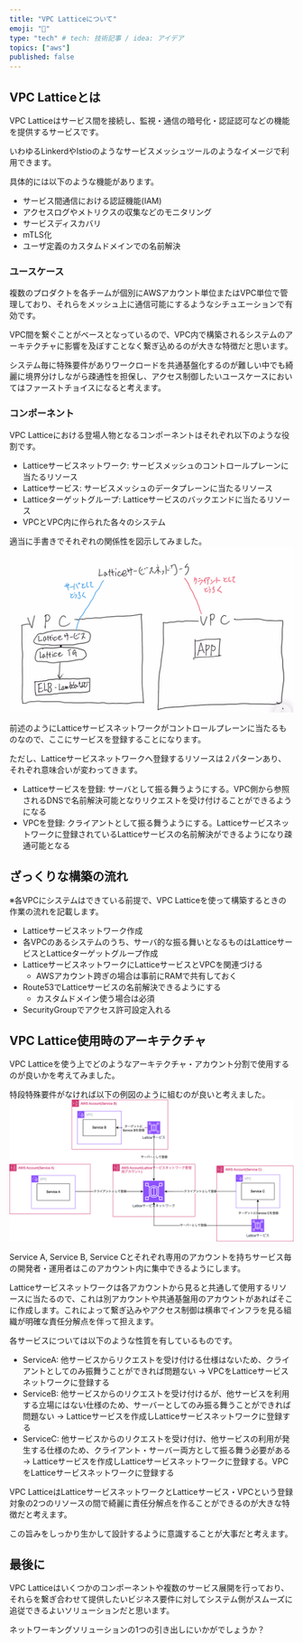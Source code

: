 ```yaml
---
title: "VPC Latticeについて"
emoji: "🐷"
type: "tech" # tech: 技術記事 / idea: アイデア
topics: ["aws"]
published: false
---
```


## VPC Latticeとは
VPC Latticeはサービス間を接続し、監視・通信の暗号化・認証認可などの機能を提供するサービスです。

いわゆるLinkerdやIstioのようなサービスメッシュツールのようなイメージで利用できます。

具体的には以下のような機能があります。
* サービス間通信における認証機能(IAM)
* アクセスログやメトリクスの収集などのモニタリング 
* サービスディスカバリ 
* mTLS化 
* ユーザ定義のカスタムドメインでの名前解決

### ユースケース
複数のプロダクトを各チームが個別にAWSアカウント単位またはVPC単位で管理しており、それらをメッシュ上に通信可能にするようなシチュエーションで有効です。

VPC間を繋ぐことがベースとなっているので、VPC内で構築されるシステムのアーキテクチャに影響を及ぼすことなく繋ぎ込めるのが大きな特徴だと思います。

システム毎に特殊要件がありワークロードを共通基盤化するのが難しい中でも綺麗に境界分けしながら疎通性を担保し、アクセス制御したいユースケースにおいてはファーストチョイスになると考えます。

### コンポーネント
VPC Latticeにおける登場人物となるコンポーネントはそれぞれ以下のような役割です。 
* Latticeサービスネットワーク: サービスメッシュのコントロールプレーンに当たるリソース
* Latticeサービス: サービスメッシュのデータプレーンに当たるリソース 
* Latticeターゲットグループ: Latticeサービスのバックエンドに当たるリソース 
* VPCとVPC内に作られた各々のシステム

適当に手書きでそれぞれの関係性を図示してみました。
![lattice_arch.png](/images/vpc_lattice/lattice_arch.png)

前述のようにLatticeサービスネットワークがコントロールプレーンに当たるものなので、ここにサービスを登録することになります。

ただし、Latticeサービスネットワークへ登録するリソースは２パターンあり、それぞれ意味合いが変わってきます。
* Latticeサービスを登録: サーバとして振る舞うようにする。VPC側から参照されるDNSで名前解決可能となりリクエストを受け付けることができるようになる
* VPCを登録: クライアントとして振る舞うようにする。Latticeサービスネットワークに登録されているLatticeサービスの名前解決ができるようになり疎通可能となる

## ざっくりな構築の流れ
※各VPCにシステムはできている前提で、VPC Latticeを使って構築するときの作業の流れを記載します。
* Latticeサービスネットワーク作成
* 各VPCのあるシステムのうち、サーバ的な振る舞いとなるものはLatticeサービスとLatticeターゲットグループ作成 
* LatticeサービスネットワークにLatticeサービスとVPCを関連づける 
  * AWSアカウント跨ぎの場合は事前にRAMで共有しておく
* Route53でLatticeサービスの名前解決できるようにする
  * カスタムドメイン使う場合は必須
* SecurityGroupでアクセス許可設定入れる

## VPC Lattice使用時のアーキテクチャ
VPC Latticeを使う上でどのようなアーキテクチャ・アカウント分割で使用するのが良いかを考えてみました。

特段特殊要件がなければ以下の例図のように組むのが良いと考えました。
![lattice_idea.png](/images/vpc_lattice/lattice_idea.png)

Service A, Service B, Service Cとそれぞれ専用のアカウントを持ちサービス毎の開発者・運用者はこのアカウント内に集中できるようにします。

Latticeサービスネットワークは各アカウントから見ると共通して使用するリソースに当たるので、これは別アカウントや共通基盤用のアカウントがあればそこに作成します。これによって繋ぎ込みやアクセス制御は横串でインフラを見る組織が明確な責任分解点を伴って担えます。

各サービスについては以下のような性質を有しているものです。
* ServiceA: 他サービスからリクエストを受け付ける仕様はないため、クライアントとしてのみ振舞うことができれば問題ない
  -> VPCをLatticeサービスネットワークに登録する
* ServiceB: 他サービスからのリクエストを受け付けるが、他サービスを利用する立場にはない仕様のため、サーバーとしてのみ振る舞うことができれば問題ない
  -> Latticeサービスを作成しLatticeサービスネットワークに登録する
* ServiceC: 他サービスからのリクエストを受け付け、他サービスの利用が発生する仕様のため、クライアント・サーバー両方として振る舞う必要がある
  -> Latticeサービスを作成しLatticeサービスネットワークに登録する。VPCをLatticeサービスネットワークに登録する

VPC LatticeはLatticeサービスネットワークとLatticeサービス・VPCという登録対象の2つのリソースの間で綺麗に責任分解点を作ることができるのが大きな特徴だと考えます。

この旨みをしっかり生かして設計するように意識することが大事だと考えます。

## 最後に
VPC Latticeはいくつかのコンポーネントや複数のサービス展開を行っており、それらを繋ぎ合わせて提供したいビジネス要件に対してシステム側がスムーズに追従できるよいソリューションだと思います。

ネットワーキングソリューションの1つの引き出しにいかがでしょうか？